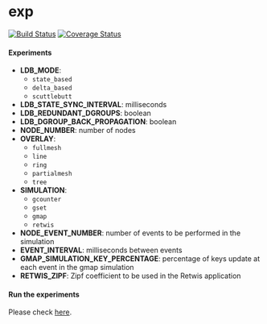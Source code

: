 # exp 

[![Build Status](https://img.shields.io/travis/vitorenesduarte/exp/master.svg)](https://travis-ci.org/vitorenesduarte/exp)
[![Coverage Status](https://img.shields.io/coveralls/github/vitorenesduarte/exp/master.svg?maxAge=60)](https://coveralls.io/github/vitorenesduarte/exp?branch=master)


#### Experiments

- __LDB_MODE__:
  - `state_based`
  - `delta_based`
  - `scuttlebutt`
- __LDB_STATE_SYNC_INTERVAL__: milliseconds
- __LDB_REDUNDANT_DGROUPS__: boolean
- __LDB_DGROUP_BACK_PROPAGATION__: boolean
- __NODE_NUMBER__: number of nodes
- __OVERLAY__:
  - `fullmesh`
  - `line`
  - `ring`
  - `partialmesh`
  - `tree`
- __SIMULATION__:
  - `gcounter`
  - `gset`
  - `gmap`
  - `retwis`
- __NODE_EVENT_NUMBER__: number of events to be performed in
the simulation
- __EVENT_INTERVAL__: milliseconds between events
- __GMAP_SIMULATION_KEY_PERCENTAGE__: percentage of keys update at each event in the gmap simulation
- __RETWIS_ZIPF__: Zipf coefficient to be used in
the Retwis application

#### Run the experiments
Please check [here](evaluation/icde19).


<!--
#### Google Cloud Platform

- To start and stop the cluster:

```bash
$ bin/g-cluster.sh start
$ bin/g-cluster.sh stop
```

##### Tail the logs

```bash
$ kubectl get pods
              READY     STATUS    RESTARTS   AGE
exp-1488549530072065763-3946360666-0b6d8   0/1       Pending   0
...
$ kubectl logs -f exp-1488549530072065763-3946360666-0b6d8
```


##### dashboard

- To start the dashboard:
```bash
$ bin/lsim-dash-deploy.sh
```

- To open the dashboard:

```bash
$ bin/dash-proxy.sh
```

This will open a new chrome tab with the dashboard.
-->
